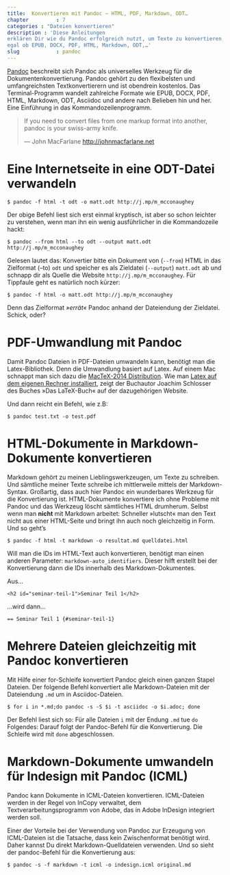 ```yaml
---
title:  Konvertieren mit Pandoc – HTML, PDF, Markdown, ODT…
chapter         : 7
categories : "Dateien konvertieren"
description : 'Diese Anleitungen
erklären Dir wie du Pandoc erfolgreich nutzt, um Texte zu konvertieren,
egal ob EPUB, DOCX, PDF, HTML, Markdown, ODT,…'
slug            : pandoc
---
```

[Pandoc](http://johnmacfarlane.net/pandoc/) beschreibt sich Pandoc als
universelles Werkzeug für die Dokumentenkonvertierung. Pandoc gehört zu
den flexibelsten und umfangreichsten Textkonvertierern und ist obendrein
kostenlos. Das Terminal-Programm wandelt zahlreiche Formate wie EPUB,
DOCX, PDF, HTML, Markdown, ODT, Asciidoc und andere nach Belieben hin
und her. Eine Einführung in das Kommandozeilenprogramm.

> If you need to convert files from one markup format into another,
> pandoc is your swiss-army knife.
> 
> —  John MacFarlane http://johnmacfarlane.net 

# Eine Internetseite in eine ODT-Datei verwandeln

    $ pandoc -f html -t odt -o matt.odt http://j.mp/m_mcconaughey

Der obige Befehl liest sich erst einmal kryptisch, ist aber so schon
leichter zu verstehen, wenn man ihn ein wenig ausführlicher in die
Kommandozeile
    hackt:

    $ pandoc --from html --to odt --output matt.odt http://j.mp/m_mcconaughey

Gelesen lautet das: Konvertier bitte ein Dokument von (`--from`) HTML in
das Zielformat (–to) `odt` und speicher es als Zieldatei (`--output`)
`matt.odt` ab und schnapp dir als Quelle die Website
`http://j.mp/m_mcconaughey`. Für Tippfaule geht es natürlich noch
kürzer:

    $ pandoc -f html -o matt.odt http://j.mp/m_mcconaughey

Denn das Zielformat *»errät«* Pandoc anhand der Dateiendung der
Zieldatei. Schick, oder?

# PDF-Umwandlung mit Pandoc

Damit Pandoc Dateien in PDF-Dateien umwandeln kann, benötigt man die
Latex-Bibliothek. Denn die Umwandlung basiert auf Latex. Auf einem Mac
schnappt man sich dazu die [MacTeX-2014
Distribution](https://tug.org/mactex/). Wie man [Latex auf dem eigenen
Rechner
installiert](http://www.latexbuch.de/latex-apple-mac-os-x-installieren/),
zeigt der Buchautor Joachim Schlosser des Buches »Das LaTeX-Buch« auf
der dazugehörigen Website.

Und dann reicht ein Befehl, wie z.B:

    $ pandoc test.txt -o test.pdf

# HTML-Dokumente in Markdown-Dokumente konvertieren

Markdown gehört zu meinen Lieblingswerkzeugen, um Texte zu schreiben.
Und sämtliche meiner Texte schreibe ich mittlerweile mittels der
Markdown-Syntax. Großartig, dass auch hier Pandoc ein wunderbares
Werkzeug für die Konvertierung ist. HTML-Dokumente konvertiere ich ohne
Probleme mit Pandoc und das Werkzeug löscht sämtliches HTML drumherum.
Selbst wenn man **nicht** mit Markdown arbeitet: Schneller »lutscht« man
den Text nicht aus einer HTML-Seite und bringt ihn auch noch
gleichzeitig in Form. Und so geht’s

    $ pandoc -f html -t markdown -o resultat.md quelldatei.html

Will man die IDs im HTML-Text auch konvertieren, benötigt man einen
anderen Parameter: `markdown-auto_identifiers`. Dieser hilft erstellt
bei der Konvertierung dann die IDs innerhalb des Markdown-Dokumentes.

Aus…

    <h2 id="seminar-teil-1">Seminar Teil 1</h2>

…wird dann…

    == Seminar Teil 1 {#seminar-teil-1}

# Mehrere Dateien gleichzeitig mit Pandoc konvertieren

Mit Hilfe einer for-Schleife konvertiert Pandoc gleich einen ganzen
Stapel Dateien. Der folgende Befehl konvertiert alle Markdown-Dateien
mit der Dateiendung `.md` um in Asciidoc-Dateien.

    $ for i in *.md;do pandoc -s -S $i -t asciidoc -o $i.adoc; done

Der Befehl liest sich so: Für alle Dateien `i` mit der Endung `.md` tue
`do` Folgendes: Darauf folgt der Pandoc-Befehl für die Konvertierung.
Die Schleife wird mit `done` abgeschlossen.

# Markdown-Dokumente umwandeln für Indesign mit Pandoc (ICML)

Pandoc kann Dokumente in ICML-Dateien konvertieren. ICML-Dateien werden
in der Regel von InCopy verwaltet, dem Textverarbeitungsprogramm von
Adobe, das in Adobe InDesign integriert werden soll.

Einer der Vorteile bei der Verwendung von Pandoc zur Erzeugung von
ICML-Dateien ist die Tatsache, dass kein Zwischenformat benötigt wird.
Daher kannst Du direkt Markdown-Quelldateien verwenden. Und so sieht der
pandoc-Befehl für die Konvertierung aus:

    $ pandoc -s -f markdown -t icml -o indesign.icml original.md
